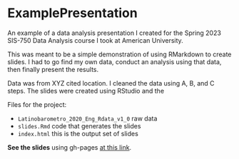 # ExamplePresentation
An example of a data analysis presentation I created for the Spring 2023 SIS-750 Data Analysis course I took at American University.

This  was meant to be a simple demonstration of using RMarkdown to create slides. I had to go find my own data, conduct an analysis using that data, then finally present the results.

Data was from XYZ cited location. I cleaned the data using A, B, and C steps. The slides were created using RStudio and the 

Files for the project:
- `Latinobarometro_2020_Eng_Rdata_v1_0` raw data
- `slides.Rmd` code that generates the slides
- `index.html` this is the output set of slides

**See the slides** using gh-pages [at this link](https://curtisnedhansen.github.io/ExamplePresentation/).

